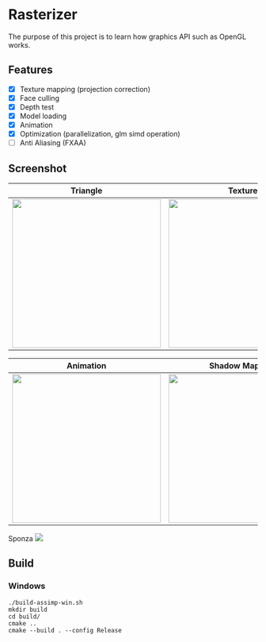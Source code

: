 # Rasterizer

The purpose of this project is to learn how graphics API such as OpenGL works.

## Features

- [x] Texture mapping (projection correction)
- [x] Face culling
- [x] Depth test
- [x] Model loading
- [x] Animation
- [x] Optimization (parallelization, glm simd operation)
- [ ] Anti Aliasing (FXAA)

## Screenshot

| Triangle                                                                                                    | Texture                                                                                                    |
| ----------------------------------------------------------------------------------------------------------- | ---------------------------------------------------------------------------------------------------------- |
| <img src="https://github.com/Guo-Haowei/SoftwareRenderer/blob/master/screenshots/triangle.png" width="300"> | <img src="https://github.com/Guo-Haowei/SoftwareRenderer/blob/master/screenshots/texture.png" width="300"> |

| Animation                                                                                                    | Shadow Mapping                                                                                            |
| ------------------------------------------------------------------------------------------------------------ | --------------------------------------------------------------------------------------------------------- |
| <img src="https://github.com/Guo-Haowei/SoftwareRenderer/blob/master/screenshots/animation.gif" width="300"> | <img src="https://github.com/Guo-Haowei/SoftwareRenderer/blob/master/screenshots/shadow.gif" width="300"> |

Sponza
<img src="https://github.com/Guo-Haowei/SoftwareRenderer/blob/master/screenshots/sponza.png">

## Build

### Windows
```
./build-assimp-win.sh
mkdir build
cd build/
cmake ..
cmake --build . --config Release
```
